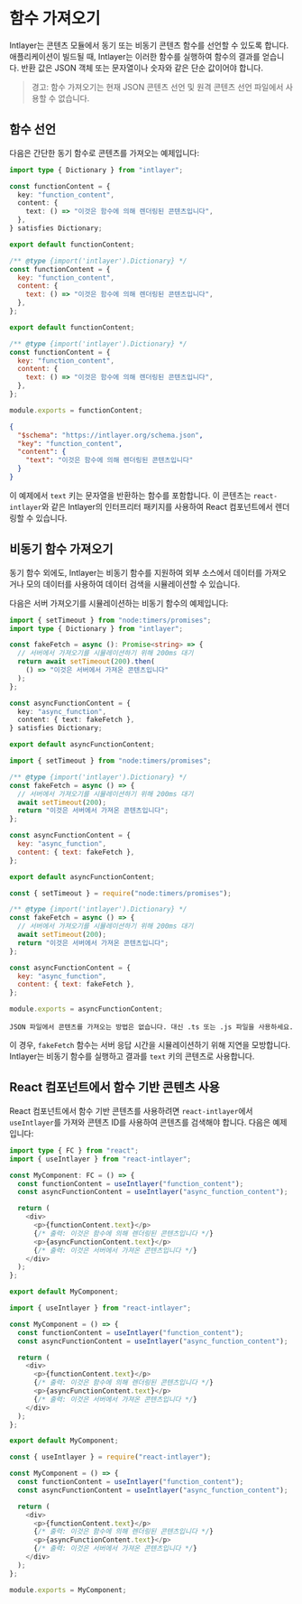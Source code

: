 # 함수 가져오기

Intlayer는 콘텐츠 모듈에서 동기 또는 비동기 콘텐츠 함수를 선언할 수 있도록 합니다. 애플리케이션이 빌드될 때, Intlayer는 이러한 함수를 실행하여 함수의 결과를 얻습니다. 반환 값은 JSON 객체 또는 문자열이나 숫자와 같은 단순 값이어야 합니다.

> 경고: 함수 가져오기는 현재 JSON 콘텐츠 선언 및 원격 콘텐츠 선언 파일에서 사용할 수 없습니다.

## 함수 선언

다음은 간단한 동기 함수로 콘텐츠를 가져오는 예제입니다:

```typescript fileName="**/*.content.ts" contentDeclarationFormat="typescript"
import type { Dictionary } from "intlayer";

const functionContent = {
  key: "function_content",
  content: {
    text: () => "이것은 함수에 의해 렌더링된 콘텐츠입니다",
  },
} satisfies Dictionary;

export default functionContent;
```

```javascript fileName="**/*.content.mjs" contentDeclarationFormat="esm"
/** @type {import('intlayer').Dictionary} */
const functionContent = {
  key: "function_content",
  content: {
    text: () => "이것은 함수에 의해 렌더링된 콘텐츠입니다",
  },
};

export default functionContent;
```

```javascript fileName="**/*.content.cjs" contentDeclarationFormat="commonjs"
/** @type {import('intlayer').Dictionary} */
const functionContent = {
  key: "function_content",
  content: {
    text: () => "이것은 함수에 의해 렌더링된 콘텐츠입니다",
  },
};

module.exports = functionContent;
```

```json fileName="**/*.content.json" contentDeclarationFormat="json"
{
  "$schema": "https://intlayer.org/schema.json",
  "key": "function_content",
  "content": {
    "text": "이것은 함수에 의해 렌더링된 콘텐츠입니다"
  }
}
```

이 예제에서 `text` 키는 문자열을 반환하는 함수를 포함합니다. 이 콘텐츠는 `react-intlayer`와 같은 Intlayer의 인터프리터 패키지를 사용하여 React 컴포넌트에서 렌더링할 수 있습니다.

## 비동기 함수 가져오기

동기 함수 외에도, Intlayer는 비동기 함수를 지원하여 외부 소스에서 데이터를 가져오거나 모의 데이터를 사용하여 데이터 검색을 시뮬레이션할 수 있습니다.

다음은 서버 가져오기를 시뮬레이션하는 비동기 함수의 예제입니다:

```typescript fileName="**/*.content.ts" contentDeclarationFormat="typescript"
import { setTimeout } from "node:timers/promises";
import type { Dictionary } from "intlayer";

const fakeFetch = async (): Promise<string> => {
  // 서버에서 가져오기를 시뮬레이션하기 위해 200ms 대기
  return await setTimeout(200).then(
    () => "이것은 서버에서 가져온 콘텐츠입니다"
  );
};

const asyncFunctionContent = {
  key: "async_function",
  content: { text: fakeFetch },
} satisfies Dictionary;

export default asyncFunctionContent;
```

```javascript fileName="**/*.content.mjs" contentDeclarationFormat="esm"
import { setTimeout } from "node:timers/promises";

/** @type {import('intlayer').Dictionary} */
const fakeFetch = async () => {
  // 서버에서 가져오기를 시뮬레이션하기 위해 200ms 대기
  await setTimeout(200);
  return "이것은 서버에서 가져온 콘텐츠입니다";
};

const asyncFunctionContent = {
  key: "async_function",
  content: { text: fakeFetch },
};

export default asyncFunctionContent;
```

```javascript fileName="**/*.content.cjs" contentDeclarationFormat="commonjs"
const { setTimeout } = require("node:timers/promises");

/** @type {import('intlayer').Dictionary} */
const fakeFetch = async () => {
  // 서버에서 가져오기를 시뮬레이션하기 위해 200ms 대기
  await setTimeout(200);
  return "이것은 서버에서 가져온 콘텐츠입니다";
};

const asyncFunctionContent = {
  key: "async_function",
  content: { text: fakeFetch },
};

module.exports = asyncFunctionContent;
```

```plaintext fileName="**/*.content.json" contentDeclarationFormat="json"
JSON 파일에서 콘텐츠를 가져오는 방법은 없습니다. 대신 .ts 또는 .js 파일을 사용하세요.
```

이 경우, `fakeFetch` 함수는 서버 응답 시간을 시뮬레이션하기 위해 지연을 모방합니다. Intlayer는 비동기 함수를 실행하고 결과를 `text` 키의 콘텐츠로 사용합니다.

## React 컴포넌트에서 함수 기반 콘텐츠 사용

React 컴포넌트에서 함수 기반 콘텐츠를 사용하려면 `react-intlayer`에서 `useIntlayer`를 가져와 콘텐츠 ID를 사용하여 콘텐츠를 검색해야 합니다. 다음은 예제입니다:

```typescript fileName="**/*.jsx" codeFormat="typescript"
import type { FC } from "react";
import { useIntlayer } from "react-intlayer";

const MyComponent: FC = () => {
  const functionContent = useIntlayer("function_content");
  const asyncFunctionContent = useIntlayer("async_function_content");

  return (
    <div>
      <p>{functionContent.text}</p>
      {/* 출력: 이것은 함수에 의해 렌더링된 콘텐츠입니다 */}
      <p>{asyncFunctionContent.text}</p>
      {/* 출력: 이것은 서버에서 가져온 콘텐츠입니다 */}
    </div>
  );
};

export default MyComponent;
```

```javascript fileName="**/*.mjx" codeFormat="esm"
import { useIntlayer } from "react-intlayer";

const MyComponent = () => {
  const functionContent = useIntlayer("function_content");
  const asyncFunctionContent = useIntlayer("async_function_content");

  return (
    <div>
      <p>{functionContent.text}</p>
      {/* 출력: 이것은 함수에 의해 렌더링된 콘텐츠입니다 */}
      <p>{asyncFunctionContent.text}</p>
      {/* 출력: 이것은 서버에서 가져온 콘텐츠입니다 */}
    </div>
  );
};

export default MyComponent;
```

```javascript fileName="**/*.cjs" codeFormat="commonjs"
const { useIntlayer } = require("react-intlayer");

const MyComponent = () => {
  const functionContent = useIntlayer("function_content");
  const asyncFunctionContent = useIntlayer("async_function_content");

  return (
    <div>
      <p>{functionContent.text}</p>
      {/* 출력: 이것은 함수에 의해 렌더링된 콘텐츠입니다 */}
      <p>{asyncFunctionContent.text}</p>
      {/* 출력: 이것은 서버에서 가져온 콘텐츠입니다 */}
    </div>
  );
};

module.exports = MyComponent;
```
